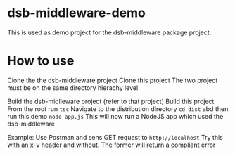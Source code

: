 # dsb-middleware-demo
This is used as demo project for the dsb-middleware package project.

# How to use 
Clone the the dsb-middleware project
Clone this project
The two project must be on the same directory hierachy level

Build the dsb-midlleware project (refer to that project)
Build this project 
From the root run `tsc`
Navigate to the distribution directory `cd dist` abd then run this demo `node app.js`
This will now run a NodeJS app which used the dsb-middleware

Example:
Use Postman and sens GET request to `http://localhost`
Try this with an x-v header and without. The former will return a compliant error